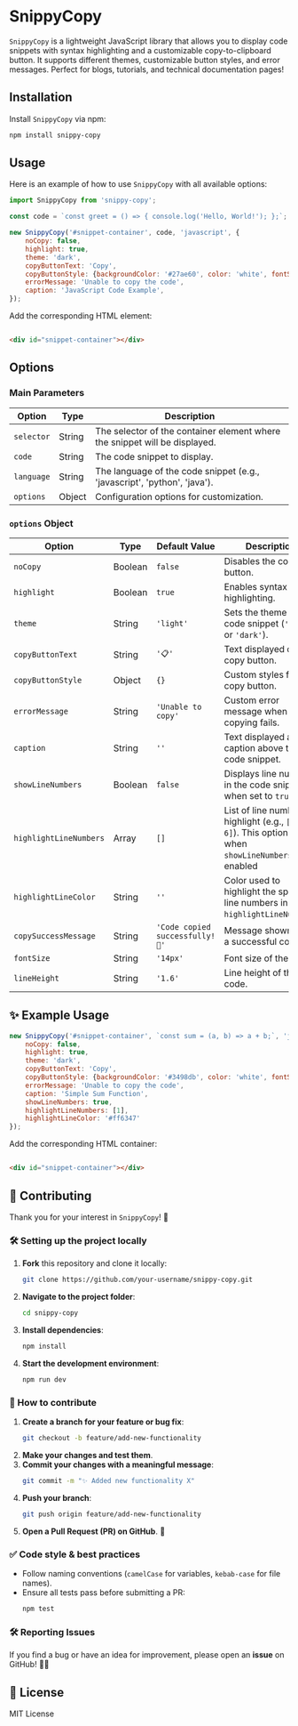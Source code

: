 # SnippyCopy

`SnippyCopy` is a lightweight JavaScript library that allows you to display code snippets with syntax highlighting and a
customizable copy-to-clipboard button. It supports different themes, customizable button styles, and error messages.
Perfect for blogs, tutorials, and technical documentation pages!

## Installation

Install `SnippyCopy` via npm:

```bash
npm install snippy-copy
```

## Usage

Here is an example of how to use `SnippyCopy` with all available options:

```javascript
import SnippyCopy from 'snippy-copy';

const code = `const greet = () => { console.log('Hello, World!'); };`;

new SnippyCopy('#snippet-container', code, 'javascript', {
    noCopy: false,
    highlight: true,
    theme: 'dark',
    copyButtonText: 'Copy',
    copyButtonStyle: {backgroundColor: '#27ae60', color: 'white', fontSize: '16px'},
    errorMessage: 'Unable to copy the code',
    caption: 'JavaScript Code Example',
});
```

Add the corresponding HTML element:

```html

<div id="snippet-container"></div>
```

## Options

### Main Parameters

| Option          | Type    | Description |
|---------------|--------|-------------|
| `selector`    | String | The selector of the container element where the snippet will be displayed. |
| `code`        | String | The code snippet to display. |
| `language`    | String | The language of the code snippet (e.g., 'javascript', 'python', 'java'). |
| `options`     | Object | Configuration options for customization. |

### `options` Object

| Option            | Type    | Default Value | Description                                                   |
|------------------|---------|------|---------------------------------------------------------------|
| `noCopy`         | Boolean | `false` | Disables the copy button.                                     |
| `highlight`      | Boolean | `true` | Enables syntax highlighting.                                  |
| `theme`          | String  | `'light'` | Sets the theme for the code snippet (`'light'` or `'dark'`).  |
| `copyButtonText` | String  | `'📋'` | Text displayed on the copy button.                            |
| `copyButtonStyle`| Object  | `{}` | Custom styles for the copy button.                            |
| `errorMessage`   | String  | `'Unable to copy'` | Custom error message when copying fails.                      |
| `caption`        | String  | `''` | Text displayed as a caption above the code snippet.           |
| `showLineNumbers`| Boolean | `false` | Displays line numbers in the code snippet when set to `true`. |
| `highlightLineNumbers`| Array   | `[]` | List of line numbers to highlight (e.g., `[2, 4, 6]`). This option works when `showLineNumbers` is enabled        |
| `highlightLineColor`| String   | `''` | Color used to highlight the specified line numbers in `highlightLineNumbers`.       |
| `copySuccessMessage`| String  | `'Code copied successfully! 🎉'` | Message shown after a successful copy.                        |
| `fontSize`| String  | `'14px'` | Font size of the code.                                        |
| `lineHeight`| String  | `'1.6'` | Line height of the code.                                      |

## ✨ Example Usage

```javascript
new SnippyCopy('#snippet-container', `const sum = (a, b) => a + b;`, 'javascript', {
    noCopy: false,
    highlight: true,
    theme: 'dark',
    copyButtonText: 'Copy',
    copyButtonStyle: {backgroundColor: '#3498db', color: 'white', fontSize: '14px'},
    errorMessage: 'Unable to copy the code',
    caption: 'Simple Sum Function',
    showLineNumbers: true,
    highlightLineNumbers: [1],
    highlightLineColor: '#ff6347'
});
```

Add the corresponding HTML container:

```html

<div id="snippet-container"></div>
```

## 🤝 Contributing

Thank you for your interest in `SnippyCopy`! 🚀

### 🛠 Setting up the project locally

1. **Fork** this repository and clone it locally:
   ```bash
   git clone https://github.com/your-username/snippy-copy.git
   ```
2. **Navigate to the project folder**:
   ```bash
   cd snippy-copy
   ```
3. **Install dependencies**:
   ```bash
   npm install
   ```
4. **Start the development environment**:
   ```bash
   npm run dev
   ```

### 🚀 How to contribute

1. **Create a branch for your feature or bug fix**:
   ```bash
   git checkout -b feature/add-new-functionality
   ```
2. **Make your changes and test them**.
3. **Commit your changes with a meaningful message**:
   ```bash
   git commit -m "✨ Added new functionality X"
   ```
4. **Push your branch**:
   ```bash
   git push origin feature/add-new-functionality
   ```
5. **Open a Pull Request (PR) on GitHub**. 🎉

### ✅ Code style & best practices

- Follow naming conventions (`camelCase` for variables, `kebab-case` for file names).
- Ensure all tests pass before submitting a PR:
  ```bash
  npm test
  ```

### 🛠 Reporting Issues

If you find a bug or have an idea for improvement, please open an **issue** on GitHub! 🐛✨

## 📜 License

MIT License